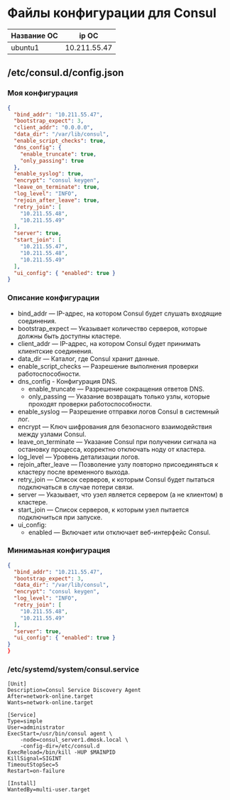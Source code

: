 #  Файлы конфигурации для Consul

| Название ОС   | ip ОС         |
|---------------|---------------|
| ubuntu1       | 10.211.55.47  | 
## /etc/consul.d/config.json
### Моя конфигурация
```JSON
{
  "bind_addr": "10.211.55.47",
  "bootstrap_expect": 3,
  "client_addr": "0.0.0.0",
  "data_dir": "/var/lib/consul",
  "enable_script_checks": true,
  "dns_config": {
    "enable_truncate": true,
    "only_passing": true
  },
  "enable_syslog": true,
  "encrypt": "consul keygen",
  "leave_on_terminate": true,
  "log_level": "INFO",
  "rejoin_after_leave": true,
  "retry_join": [
    "10.211.55.48",
    "10.211.55.49"
  ],
  "server": true,
  "start_join": [
    "10.211.55.47",
    "10.211.55.48",
    "10.211.55.49"
  ],
  "ui_config": { "enabled": true }
}
```
### Описание конфигурации
- bind_addr — IP-адрес, на котором Consul будет слушать входящие соединения.
- bootstrap_expect — Указывает количество серверов, которые должны быть доступны кластере.
- client_addr — IP-адрес, на котором Consul будет принимать клиентские соединения.
- data_dir — Каталог, где Consul хранит данные.
- enable_script_checks — Разрешение выполнения проверки работоспособности.
- dns_config - Конфигурация DNS.
    - enable_truncate — Разрешение сокращения ответов DNS.
    - only_passing — Указание возвращать только узлы, которые проходят проверки работоспособности.
- enable_syslog — Разрешение отправки логов Consul в системный лог.
- encrypt — Ключ шифрования для безопасного взаимодействия между узлами Consul.
- leave_on_terminate — Указание Consul при получении сигнала на остановку процесса, корректно отключать ноду от кластера.
- log_level — Уровень детализации логов.
- rejoin_after_leave — Позволение узлу повторно присоединяться к кластеру после временного выхода.
- retry_join — Список серверов, к которым Consul будет пытаться подключаться в случае потери связи.
- server — Указывает, что узел является сервером (а не клиентом) в кластере.
- start_join — Список серверов, к которым узел пытается подключиться при запуске.
- ui_config:
    - enabled — Включает или отключает веб-интерфейс Consul.

### Минимаьная конфигурация
```JSON
{
  "bind_addr": "10.211.55.47",
  "bootstrap_expect": 3,
  "data_dir": "/var/lib/consul",
  "encrypt": "consul keygen",
  "log_level": "INFO",
  "retry_join": [
    "10.211.55.48",
    "10.211.55.49"
  ],
  "server": true,
  "ui_config": { "enabled": true }
}
}
```
### /etc/systemd/system/consul.service
```Service
[Unit]
Description=Consul Service Discovery Agent
After=network-online.target
Wants=network-online.target

[Service]
Type=simple
User=administrator
ExecStart=/usr/bin/consul agent \
    -node=consul_server1.dmosk.local \
    -config-dir=/etc/consul.d
ExecReload=/bin/kill -HUP $MAINPID
KillSignal=SIGINT
TimeoutStopSec=5
Restart=on-failure

[Install]
WantedBy=multi-user.target
```
